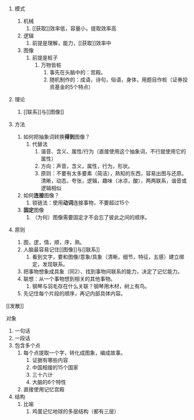 1. 模式
	1. 机械
		1. [[获取]]效率低，容量小，提取效率高
	2. 逻辑
		1. 前提是理解，能力，[[获取]]效率中
	3. 图像
		1. 前提是桩子
			1. 万物皆桩
				1. 事先在头脑中的：宫殿。
				2. 随机制作的：成语，诗句，俗语，身体，用题目作桩（证券投资基金的5个特点）

2. 理论
	1. [[联系]]与[[图像]]
3. 方法
	1. 如何把抽象词转换**得到**图像？
		1. 代替法
			1. 谐音、含义、属性/行为（直接使用这个抽象词，不行就使用它的属性）
			2. 方向：声音，含义，属性，行为，形状。
			3. 原则：不要有太多要素（简洁），熟知的东西，容易出图与还原。清晰，动态，夸张，逻辑，趣味（冰凉，酸），两两联系，谐音或逻辑相似
	2. 如何**连接**图像？
		1. 锁链法：使用**动词**连接事物，不要超过15个
	3. **固定**图像
		1. （为何）图像需要固定才不会忘了彼此之间的顺序。
4. 原则
	1. 图，逻，情，顺，序，熟。
	2. 人脑最容易记住[[图像]]与[[联系]]
		1. 看到文字，要和图像/意象/具象（清晰，细节，特征，五感）建立绑定，发现联系。
	3. 把事物想象成具象（同2）、找到事物间联系的能力，决定了记忆能力。
	4. 联想：从一个事物想到相关的其他事物。
		1. 钢琴与羽毛存在什么关联？钢琴用木材，树上有鸟。
	5. 先记住每个片段的顺序，再记内部具体内容。

[[发散]]

对象
1. 一句话
2. 一段话
3. 包含多个点
	1. 每个点提取一个字，转化成图象，编成故事。
		1. 证据有哪些内容
		2. 中国相接的15个国家
		3. 三十六计
		4. 大脑的6个特性
	2. 直接使用记忆宫殿
4. 结构
	1. 比喻
		1. 鸡蛋记忆地球的多层结构（都有三层）